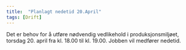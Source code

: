 ```yaml
---
title:  "Planlagt nedetid 20.April"
tags: [Drift]
---
```

 
Det er behov for å utføre nødvendig vedlikehold i produksjonsmiljøet, torsdag 20. april fra kl. 18.00 til kl. 19.00. Jobben vil medfører nedetid.
 
